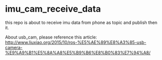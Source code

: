 # imu_cam_receive_data
this repo is about to receive imu data from phone as topic and publish then it.

About usb_cam, please reference this article:
http://www.liuxiao.org/2015/10/ros-%E5%AE%89%E8%A3%85-usb-camera-%E9%A9%B1%E5%8A%A8%E5%B9%B6%E8%B0%83%E7%94%A8/
